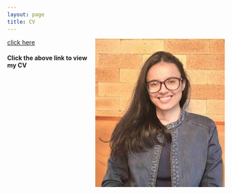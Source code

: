 ```yaml
---
layout: page
title: CV
---
```




<html>
  <body>
  <img align="right" width="300" height="345" src="/CV_photo.jpg">
  </body>
</html>


[click here](https://maumitabhaumik.github.io/Bhaumik_CV__2023.pdf)

<h4>Click the above link to view my CV</h4> 







